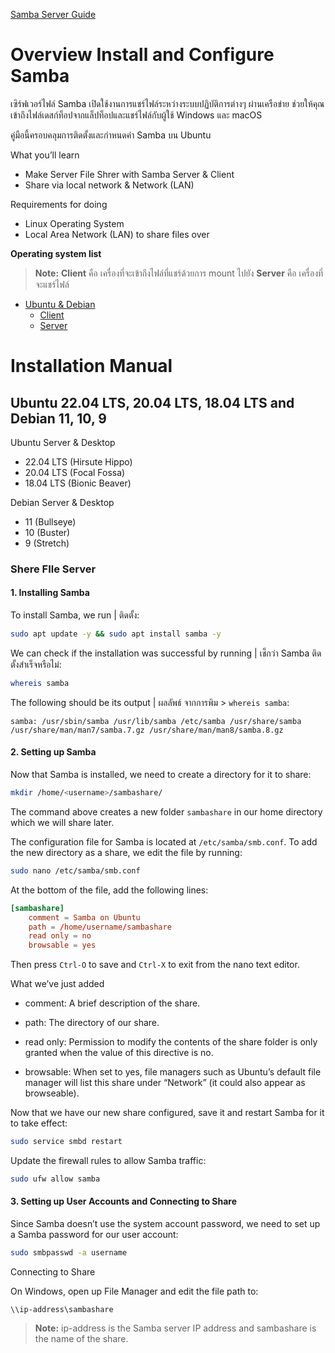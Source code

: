 <!-- https://ubuntu.com/tutorials/install-and-configure-samba#4-setting-up-user-accounts-and-connecting-to-share -->

[Samba Server Guide](https://help.ubuntu.com/community/Samba/SambaServerGuide?_ga=2.22781115.1053081430.1675660950-291376188.1671546043)


<!-- **Check user and group**
```bash
id -u <username>
id -g <groupname>
```

**Check list user**
```bash
pdbedit -L -v
``` -->
# Overview Install and Configure Samba
เซิร์ฟเวอร์ไฟล์ Samba เปิดใช้งานการแชร์ไฟล์ระหว่างระบบปฏิบัติการต่างๆ ผ่านเครือข่าย ช่วยให้คุณเข้าถึงไฟล์เดสก์ท็อปจากแล็ปท็อปและแชร์ไฟล์กับผู้ใช้ Windows และ macOS

คู่มือนี้ครอบคลุมการติดตั้งและกำหนดค่า Samba บน Ubuntu

What you’ll learn
- Make Server File Shrer with Samba Server & Client
- Share via local network & Network (LAN)

Requirements for doing
- Linux Operating System
- Local Area Network (LAN) to share files over

**Operating system list**

> **Note:** **Client** คือ เครื่องที่จะเข้าถึงไฟล์ที่แชร์ด้วยการ mount ไปยัง **Server** คือ เครื่องที่จะแชร์ไฟล์

- [Ubuntu & Debian](#ubuntu-2204-lts-2004-lts-1804-lts-and-debian-11-10-9)
    - [Client](#Shere-FIle-Client)
    - [Server](#Shere-FIle-Server)

# Installation Manual
## Ubuntu 22.04 LTS, 20.04 LTS, 18.04 LTS and Debian 11, 10, 9
Ubuntu Server & Desktop
- 22.04 LTS (Hirsute Hippo) 
- 20.04 LTS (Focal Fossa)
- 18.04 LTS (Bionic Beaver)

Debian Server & Desktop
- 11 (Bullseye)
- 10 (Buster)
- 9 (Stretch)

### Shere FIle Server

#### 1. Installing Samba

To install Samba, we run | ติดตั้ง:

```bash
sudo apt update -y && sudo apt install samba -y
```

We can check if the installation was successful by running | เช็กว่า Samba ติดตั้งสำเร็จหรือไม่:
```bash
whereis samba
```

The following should be its output | ผลลัพธ์ จากการพิม > `whereis samba`:
```log
samba: /usr/sbin/samba /usr/lib/samba /etc/samba /usr/share/samba /usr/share/man/man7/samba.7.gz /usr/share/man/man8/samba.8.gz
```

#### 2. Setting up Samba

Now that Samba is installed, we need to create a directory for it to share:
```bash
mkdir /home/<username>/sambashare/
```

The command above creates a new folder `sambashare` in our home directory which we will share later.

The configuration file for Samba is located at `/etc/samba/smb.conf`. To add the new directory as a share, we edit the file by running:

```bash
sudo nano /etc/samba/smb.conf
```

At the bottom of the file, add the following lines:
```smb.conf
[sambashare]
    comment = Samba on Ubuntu
    path = /home/username/sambashare
    read only = no
    browsable = yes
```

Then press `Ctrl-O` to save and `Ctrl-X` to exit from the nano text editor.

What we’ve just added
- comment: A brief description of the share.
- path: The directory of our share.
- read only: Permission to modify the contents of the share folder is only granted when the value of this directive is no.

- browsable: When set to yes, file managers such as Ubuntu’s default file manager will list this share under “Network” (it could also appear as browseable).

Now that we have our new share configured, save it and restart Samba for it to take effect:

```bash
sudo service smbd restart
```

Update the firewall rules to allow Samba traffic:
```bash
sudo ufw allow samba
```

#### 3. Setting up User Accounts and Connecting to Share

Since Samba doesn’t use the system account password, we need to set up a Samba password for our user account:

```bash
sudo smbpasswd -a username
```

Connecting to Share

On Windows, open up File Manager and edit the file path to:

```
\\ip-address\sambashare
```

> **Note:** ip-address is the Samba server IP address and sambashare is the name of the share.